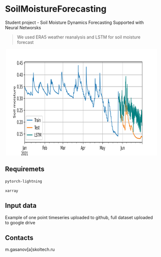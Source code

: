 # SoilMoistureForecasting

Student project - Soil Moisture Dynamics Forecasting Supported with Neural Networsks

> We used ERA5 weather reanalysis and LSTM for soil moisture forecast


<div align="center">
	<img width="500" height="350" src="plots/test_LSTM.png" alt="Awesome">
	<br>
</div>


## Requiremets 

`pytorch-lightning`

`xarray`

## Input data

Example of one point timeseries uploaded to github, full dataset uploaded to google drive

## Contacts

m.gasanov[a]skoltech.ru
